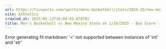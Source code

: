 ```yaml
---
url: https://fiusports.com/sports/mens-basketball/stats/2024-25/new-mexico-state/boxscore/12665
site: Athletics
crawled_at: 2025-05-13T10:04:43.878701
title: Men's Basketball vs New Mexico State on 1/16/2025 - Box Score - FIU Athletics
---
```


Error generating fit markdown: '<' not supported between instances of 'int' and 'str'